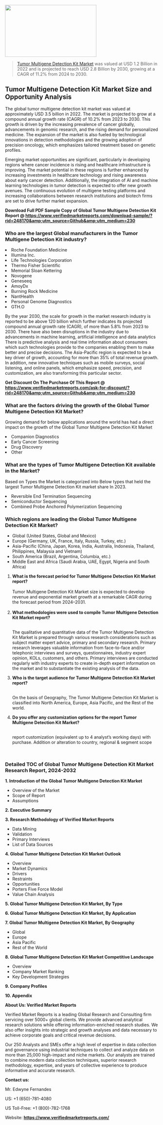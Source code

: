 <img src="https://ffe5etoiles.com/wp-content/uploads/2024/12/MST1-300x171.png" alt="" width="300" height="171" class="alignnone size-medium wp-image-20088" /><blockquote><p><p><a href="https://www.verifiedmarketreports.com/download-sample/?rid=248170&utm_source=Github&utm_medium=230" target="_blank">Tumor Multigene Detection Kit Market</a> was valued at USD 1.2 Billion in 2022 and is projected to reach USD 2.8 Billion by 2030, growing at a CAGR of 11.2% from 2024 to 2030.</p></blockquote><p><h2>Tumor Multigene Detection Kit Market Size and Opportunity Analysis</h2><p>The global tumor multigene detection kit market was valued at approximately USD 3.5 billion in 2022. The market is projected to grow at a compound annual growth rate (CAGR) of 10.2% from 2023 to 2030. This growth is driven by the increasing prevalence of cancer globally, advancements in genomic research, and the rising demand for personalized medicine. The expansion of the market is also fueled by technological innovations in detection methodologies and the growing adoption of precision oncology, which emphasizes tailored treatment based on genetic profiles.</p><p>Emerging market opportunities are significant, particularly in developing regions where cancer incidence is rising and healthcare infrastructure is improving. The market potential in these regions is further enhanced by increasing investments in healthcare technology and rising awareness about early cancer detection. Additionally, the integration of AI and machine learning technologies in tumor detection is expected to offer new growth avenues. The continuous evolution of multigene testing platforms and increasing collaborations between research institutions and biotech firms are set to drive further market expansion.</p></p><p class=""><strong>Download Full PDF Sample Copy of Global Tumor Multigene Detection Kit Report @ <a href="https://www.verifiedmarketreports.com/download-sample/?rid=248170&amp;utm_source=Github&amp;utm_medium=230" target="_blank">https://www.verifiedmarketreports.com/download-sample/?rid=248170&amp;utm_source=Github&amp;utm_medium=230</a></strong></p><h3 id="" class="">Who are the largest Global manufacturers in the Tumor Multigene Detection Kit industry?</h3><p><li>Roche Foundation Medicine</li><li> Illumina Inc.</li><li> Life Technologies Corporation</li><li> Thermo Fisher Scientific</li><li> Memorial Sloan Kettering</li><li> Novogene</li><li> Geneseeq</li><li> AmoyDx</li><li> Burning Rock Medicine</li><li> NantHealth</li><li> Personal Genome Diagnostics</li><li> GTH.O</li></p><div class=""><div class="" dir="" data-message-author-role="" data-message-id="" data-message-model-slug=""><div class=""><div class=""><div class=""><div class="" dir="" data-message-author-role="" data-message-id="" data-message-model-slug=""><div class=""><div class=""><p>By the year 2030, the scale for growth in the market research industry is reported to be above 120 billion which further indicates its projected compound annual growth rate (CAGR), of more than 5.8% from 2023 to 2030. There have also been disruptions in the industry due to advancements in machine learning, artificial intelligence and data analytics There is predictive analysis and real time information about consumers which such technologies provide to the companies enabling them to make better and precise decisions. The Asia-Pacific region is expected to be a key driver of growth, accounting for more than 35% of total revenue growth. In addition, new innovative techniques such as mobile surveys, social listening, and online panels, which emphasize speed, precision, and customization, are also transforming this particular sector.</p><p><strong>Get Discount On The Purchase Of This Report @&nbsp; <a href="https://www.verifiedmarketreports.com/ask-for-discount/?rid=248170&amp;utm_source=Github&amp;utm_medium=230" target="_blank">https://www.verifiedmarketreports.com/ask-for-discount/?rid=248170&amp;utm_source=Github&amp;utm_medium=230</a></strong></p></div></div></div></div></div></div></div></div><h3 id="" class="">What are the factors driving the growth of the Global Tumor Multigene Detection Kit Market?</h3><p id="" class="">Growing demand for below applications around the world has had a direct impact on the growth of the Global Tumor Multigene Detection Kit Market</p><p id="" class=""><li>Companion Diagnostics</li><li> Early Cancer Screening</li><li> Drug Discovery</li><li> Other</li></p><h3 id="" class="">What are the types of Tumor Multigene Detection Kit available in the Market?</h3><p id="" class="">Based on Types the Market is categorized into Below types that held the largest Tumor Multigene Detection Kit market share In 2023.</p><p id="" class=""><li>Reversible End Termination Sequencing</li><li> Semiconductor Sequencing</li><li> Combined Probe Anchored Polymerization Sequencing</li></p><h3 id="" class="">Which regions are leading the Global Tumor Multigene Detection Kit Market?</h3><ul><li>Global (United States, Global and Mexico)</li><li>Europe (Germany, UK, France, Italy, Russia, Turkey, etc.)</li><li>Asia-Pacific (China, Japan, Korea, India, Australia, Indonesia, Thailand, Philippines, Malaysia and Vietnam)</li><li>South America (Brazil, Argentina, Columbia, etc.)</li><li>Middle East and Africa (Saudi Arabia, UAE, Egypt, Nigeria and South Africa)</li></ul><p><ol><li><strong>What is the forecast period for Tumor Multigene Detection Kit Market report?<br /></strong><br /><span data-sheets-root="1" data-sheets-value="{&quot;1&quot;:2,&quot;2&quot;:&quot;XXXX size is expected to develop revenue and exponential market growth at a remarkable CAGR during the forecast period from 2024&ndash;2030.&quot;}" data-sheets-userformat="{&quot;2&quot;:12674,&quot;4&quot;:{&quot;1&quot;:2,&quot;2&quot;:16776960},&quot;10&quot;:2,&quot;11&quot;:0,&quot;15&quot;:&quot;Arial&quot;,&quot;16&quot;:12}">Tumor Multigene Detection Kit Market size is expected to develop revenue and exponential market growth at a remarkable CAGR during the forecast period from 2024&ndash;2031.</span><br /><br /></li><li><strong>What methodologies were used to compile Tumor Multigene Detection Kit Market report?<br /><br /></strong><p>The qualitative and quantitative data of the&nbsp;Tumor Multigene Detection Kit Market is prepared through various research considerations such as subject matter expert advice, primary and secondary research. Primary research leverages valuable information from face-to-face and/or telephonic interviews and surveys, questionnaires, industry expert opinion, KOLs, customers, and others. Primary interviews are conducted regularly with industry experts to create in-depth expert information on the market and to substantiate the existing analysis of the data.&nbsp;</p></li><li><strong>Who is the target audience for Tumor Multigene Detection Kit Market report?<br /><br /></strong><p>On the basis of Geography, The&nbsp;Tumor Multigene Detection Kit Market is classified into North America, Europe, Asia Pacific, and the Rest of the world.</p></li><li><strong>Do you offer any customization options for the report Tumor Multigene Detection Kit Market?<br /><br /></strong><p>report customization (equivalent up to 4 analyst&rsquo;s working days) with purchase. Addition or alteration to country, regional &amp; segment scope</p><p>&nbsp;</p></li></ol></p><h3 id="" class="">Detailed TOC of Global Tumor Multigene Detection Kit Market Research Report, 2024-2032</h3><p id="" class=""><strong>1. Introduction of the Global Tumor Multigene Detection Kit Market</strong></p><ul><li>Overview of the Market</li><li>Scope of Report</li><li>Assumptions</li></ul><p id="" class=""><strong>2. Executive Summary</strong></p><p id="" class=""><strong>3. Research Methodology of&nbsp;Verified Market Reports</strong></p><ul><li>Data Mining</li><li>Validation</li><li>Primary Interviews</li><li>List of Data Sources</li></ul><p id="" class=""><strong>4. Global Tumor Multigene Detection Kit Market Outlook</strong></p><ul><li>Overview</li><li>Market Dynamics</li><li>Drivers</li><li>Restraints</li><li>Opportunities</li><li>Porters Five Force Model</li><li>Value Chain Analysis</li></ul><p id="" class=""><strong>5. Global Tumor Multigene Detection Kit Market, By&nbsp;Type</strong></p><p id="" class=""><strong>6. Global Tumor Multigene Detection Kit Market, By Application</strong></p><p id="" class=""><strong>7. Global Tumor Multigene Detection Kit Market, By Geography</strong></p><ul><li>Global</li><li>Europe</li><li>Asia Pacific</li><li>Rest of the World</li></ul><p id="" class=""><strong>8. Global Tumor Multigene Detection Kit Market Competitive Landscape</strong></p><ul><li>Overview</li><li>Company Market Ranking</li><li>Key Development Strategies</li></ul><p id="" class=""><strong>9. Company Profiles</strong></p><p id="" class=""><strong>10. Appendix</strong></p><p id="" class=""><strong>About Us: Verified Market Reports</strong></p><p id="" class="">Verified Market Reports is a leading Global Research and Consulting firm servicing over 5000+ global clients. We provide advanced analytical research solutions while offering information-enriched research studies. We also offer insights into strategic and growth analyses and data necessary to achieve corporate goals and critical revenue decisions.</p><p id="" class="">Our 250 Analysts and SMEs offer a high level of expertise in data collection and governance using industrial techniques to collect and analyze data on more than 25,000 high-impact and niche markets. Our analysts are trained to combine modern data collection techniques, superior research methodology, expertise, and years of collective experience to produce informative and accurate research.</p><p id="" class=""><strong>Contact us:</strong></p><p id="" class="">Mr. Edwyne Fernandes</p><p id="" class="">US: +1 (650)-781-4080</p><p id="" class="">US Toll-Free: +1 (800)-782-1768</p><p id="" class="">Website: <a target="" data-test-app-aware-link=""><strong>https://www.verifiedmarketreports.com/</strong></a></p>
